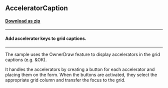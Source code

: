 ## AcceleratorCaption
#### [Download as zip](https://minhaskamal.github.io/DownGit/#/home?url=https://github.com/GrapeCity/ComponentOne-WinForms-Samples/tree/master/NetFramework\FlexGrid\CS\AcceleratorCaption)
____
#### Add accelerator keys to grid captions.
____
The sample uses the OwnerDraw feature to display accelerators in the grid captions (e.g. &OK). 

It handles the accelerators by creating a button for each accelerator and placing them on the form. When the buttons are activated, they select the appropriate grid column and transfer the focus to the grid. 